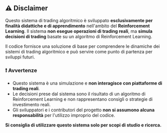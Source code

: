 
## ⚠️ **Disclaimer**

Questo sistema di trading algoritmico è sviluppato **esclusivamente per finalità didattiche e di apprendimento** nell'ambito del **Reinforcement Learning**. Il sistema **non esegue operazioni di trading reali**, ma **simula decisioni di trading** basate su un algoritmo di Reinforcement Learning.

Il codice fornisce una soluzione di base per comprendere le dinamiche dei sistemi di trading algoritmico e può servire come punto di partenza per sviluppi futuri.

### ❗ **Avvertenze**

- Questo sistema è una simulazione e **non interagisce con piattaforme di trading reali**.
- Le decisioni prese dal sistema sono il risultato di un algoritmo di Reinforcement Learning e non rappresentano consigli o strategie di investimento reali.
- Gli sviluppatori e i contributori del progetto **non si assumono alcuna responsabilità** per l'utilizzo improprio del codice.

**Si consiglia di utilizzare questo sistema solo per scopi di studio e ricerca.**
